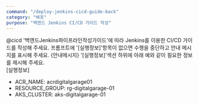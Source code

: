 ```yaml
---
command: "/deploy-jenkins-cicd-guide-back"
category: "배포"
purpose: "백엔드 Jenkins CI/CD 가이드 작성"
---
```


@cicd 
'백엔드Jenkins파이프라인작성가이드'에 따라 Jenkins를 이용한 CI/CD 가이드를 작성해 주세요. 
프롬프트에 '[실행정보]'항목이 없으면 수행을 중단하고 안내 메시지를 표시해 주세요. 
{안내메시지}
'[실행정보]'섹션 하위에 아래 예와 같이 필요한 정보를 제시해 주세요.   
[실행정보]
- ACR_NAME: acrdigitalgarage01
- RESOURCE_GROUP: rg-digitalgarage-01
- AKS_CLUSTER: aks-digitalgarage-01 
